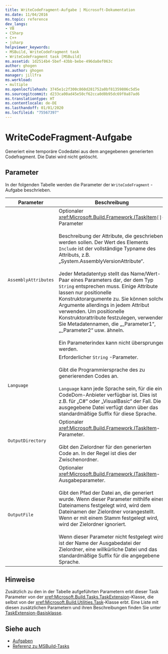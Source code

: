 ```yaml
---
title: WriteCodeFragment-Aufgabe | Microsoft-Dokumentation
ms.date: 11/04/2016
ms.topic: reference
dev_langs:
- VB
- CSharp
- C++
- jsharp
helpviewer_keywords:
- MSBuild, WriteCodeFragment task
- WriteCodeFragment task [MSBuild]
ms.assetid: 1d2514b4-5bef-43bb-bebe-496da8ef063c
author: ghogen
ms.author: ghogen
manager: jillfra
ms.workload:
- multiple
ms.openlocfilehash: 3745e1c2f300c860d281752a0bf81359806c5d5e
ms.sourcegitcommit: d233ca00ad45e50cf62cca0d0b95dc69f0a87ad6
ms.translationtype: HT
ms.contentlocale: de-DE
ms.lasthandoff: 01/01/2020
ms.locfileid: "75567397"
---
```

# <a name="writecodefragment-task"></a>WriteCodeFragment-Aufgabe
Generiert eine temporäre Codedatei aus dem angegebenen generierten Codefragment. Die Datei wird nicht gelöscht.

## <a name="parameters"></a>Parameter
 In der folgenden Tabelle werden die Parameter der `WriteCodeFragment` -Aufgabe beschrieben.

|Parameter|Beschreibung|
|---------------|-----------------|
|`AssemblyAttributes`|Optionaler <xref:Microsoft.Build.Framework.ITaskItem>`[]`-Parameter<br /><br /> Beschreibung der Attribute, die geschrieben werden sollen. Der Wert des Elements `Include` ist der vollständige Typname des Attributs, z.B. „System.AssemblyVersionAttribute“.<br /><br /> Jeder Metadatentyp stellt das Name/Wert-Paar eines Parameters dar, der dem Typ `String` entsprechen muss. Einige Attribute lassen nur positionelle Konstruktorargumente zu. Sie können solche Argumente allerdings in jedem Attribut verwenden. Um positionelle Konstruktorattribute festzulegen, verwenden Sie Metadatennamen, die „_Parameter1“, „_Parameter2“ usw. ähneln.<br /><br /> Ein Parameterindex kann nicht übersprungen werden.|
|`Language`|Erforderlicher `String` -Parameter.<br /><br /> Gibt die Programmiersprache des zu generierenden Codes an.<br /><br /> `Language` kann jede Sprache sein, für die ein CodeDom-Anbieter verfügbar ist. Dies ist z.B. für „C#“ oder „VisualBasic“ der Fall. Die ausgegebene Datei verfügt dann über das standardmäßige Suffix für diese Sprache.|
|`OutputDirectory`|Optionaler <xref:Microsoft.Build.Framework.ITaskItem>-Parameter.<br /><br /> Gibt den Zielordner für den generierten Code an. In der Regel ist dies der Zwischenordner.|
|`OutputFile`|Optionaler <xref:Microsoft.Build.Framework.ITaskItem>-Ausgabeparameter.<br /><br /> Gibt den Pfad der Datei an, die generiert wurde. Wenn dieser Parameter mithilfe eines Dateinamens festgelegt wird, wird dem Dateinamen der Zielordner vorangestellt. Wenn er mit einem Stamm festgelegt wird, wird der Zielordner ignoriert.<br /><br /> Wenn dieser Parameter nicht festgelegt wird, ist der Name der Ausgabedatei der Zielordner, eine willkürliche Datei und das standardmäßige Suffix für die angegebene Sprache.|

## <a name="remarks"></a>Hinweise
 Zusätzlich zu den in der Tabelle aufgeführten Parametern erbt dieser Task Parameter von der <xref:Microsoft.Build.Tasks.TaskExtension>-Klasse, die selbst von der <xref:Microsoft.Build.Utilities.Task>-Klasse erbt. Eine Liste mit diesen zusätzlichen Parametern und ihren Beschreibungen finden Sie unter [TaskExtension-Basisklasse](../msbuild/taskextension-base-class.md).

## <a name="see-also"></a>Siehe auch
- [Aufgaben](../msbuild/msbuild-tasks.md)
- [Referenz zu MSBuild-Tasks](../msbuild/msbuild-task-reference.md)
